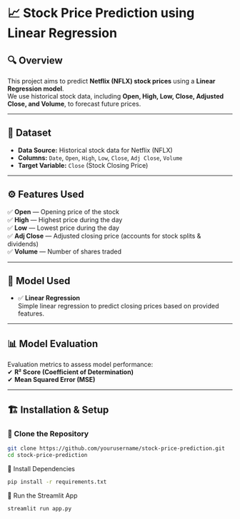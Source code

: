 # 📈 Stock Price Prediction using Linear Regression  

## 🔍 Overview  
This project aims to predict **Netflix (NFLX) stock prices** using a **Linear Regression model**.  
We use historical stock data, including **Open, High, Low, Close, Adjusted Close, and Volume**, to forecast future prices.  

---

## 📂 Dataset  
- **Data Source:** Historical stock data for Netflix (NFLX)  
- **Columns:** `Date`, `Open`, `High`, `Low`, `Close`, `Adj Close`, `Volume`  
- **Target Variable:** `Close` (Stock Closing Price)  

---

## ⚙️ Features Used  
✅ **Open** — Opening price of the stock  
✅ **High** — Highest price during the day  
✅ **Low** — Lowest price during the day  
✅ **Adj Close** — Adjusted closing price (accounts for stock splits & dividends)  
✅ **Volume** — Number of shares traded  

---

## 📌 Model Used  
- ✅ **Linear Regression**  
Simple linear regression to predict closing prices based on provided features.  

---

## 📊 Model Evaluation  
Evaluation metrics to assess model performance:  
✔ **R² Score (Coefficient of Determination)**  
✔ **Mean Squared Error (MSE)**  

---

## 🏗 Installation & Setup  
### 🔹 Clone the Repository  
```bash
git clone https://github.com/yourusername/stock-price-prediction.git
cd stock-price-prediction
```
🔹 Install Dependencies
```bash
pip install -r requirements.txt
```
🔹 Run the Streamlit App
```bash
streamlit run app.py
